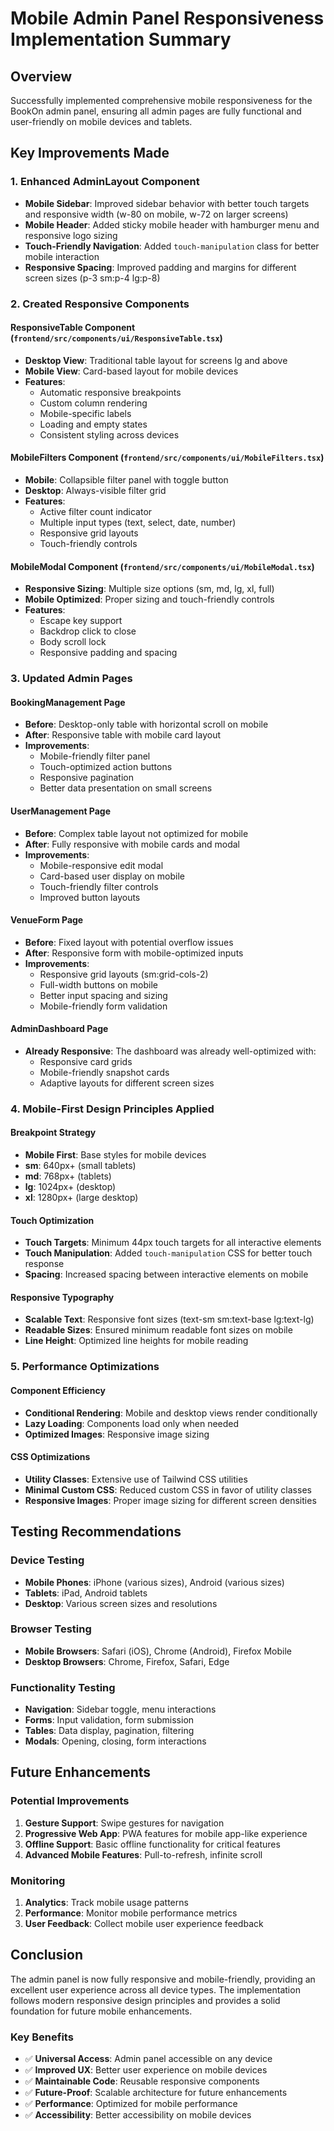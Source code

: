 # Mobile Admin Panel Responsiveness Implementation Summary

## Overview
Successfully implemented comprehensive mobile responsiveness for the BookOn admin panel, ensuring all admin pages are fully functional and user-friendly on mobile devices and tablets.

## Key Improvements Made

### 1. Enhanced AdminLayout Component
- **Mobile Sidebar**: Improved sidebar behavior with better touch targets and responsive width (w-80 on mobile, w-72 on larger screens)
- **Mobile Header**: Added sticky mobile header with hamburger menu and responsive logo sizing
- **Touch-Friendly Navigation**: Added `touch-manipulation` class for better mobile interaction
- **Responsive Spacing**: Improved padding and margins for different screen sizes (p-3 sm:p-4 lg:p-8)

### 2. Created Responsive Components

#### ResponsiveTable Component (`frontend/src/components/ui/ResponsiveTable.tsx`)
- **Desktop View**: Traditional table layout for screens lg and above
- **Mobile View**: Card-based layout for mobile devices
- **Features**:
  - Automatic responsive breakpoints
  - Custom column rendering
  - Mobile-specific labels
  - Loading and empty states
  - Consistent styling across devices

#### MobileFilters Component (`frontend/src/components/ui/MobileFilters.tsx`)
- **Mobile**: Collapsible filter panel with toggle button
- **Desktop**: Always-visible filter grid
- **Features**:
  - Active filter count indicator
  - Multiple input types (text, select, date, number)
  - Responsive grid layouts
  - Touch-friendly controls

#### MobileModal Component (`frontend/src/components/ui/MobileModal.tsx`)
- **Responsive Sizing**: Multiple size options (sm, md, lg, xl, full)
- **Mobile Optimized**: Proper sizing and touch-friendly controls
- **Features**:
  - Escape key support
  - Backdrop click to close
  - Body scroll lock
  - Responsive padding and spacing

### 3. Updated Admin Pages

#### BookingManagement Page
- **Before**: Desktop-only table with horizontal scroll on mobile
- **After**: Responsive table with mobile card layout
- **Improvements**:
  - Mobile-friendly filter panel
  - Touch-optimized action buttons
  - Responsive pagination
  - Better data presentation on small screens

#### UserManagement Page
- **Before**: Complex table layout not optimized for mobile
- **After**: Fully responsive with mobile cards and modal
- **Improvements**:
  - Mobile-responsive edit modal
  - Card-based user display on mobile
  - Touch-friendly filter controls
  - Improved button layouts

#### VenueForm Page
- **Before**: Fixed layout with potential overflow issues
- **After**: Responsive form with mobile-optimized inputs
- **Improvements**:
  - Responsive grid layouts (sm:grid-cols-2)
  - Full-width buttons on mobile
  - Better input spacing and sizing
  - Mobile-friendly form validation

#### AdminDashboard Page
- **Already Responsive**: The dashboard was already well-optimized with:
  - Responsive card grids
  - Mobile-friendly snapshot cards
  - Adaptive layouts for different screen sizes

### 4. Mobile-First Design Principles Applied

#### Breakpoint Strategy
- **Mobile First**: Base styles for mobile devices
- **sm**: 640px+ (small tablets)
- **md**: 768px+ (tablets)
- **lg**: 1024px+ (desktop)
- **xl**: 1280px+ (large desktop)

#### Touch Optimization
- **Touch Targets**: Minimum 44px touch targets for all interactive elements
- **Touch Manipulation**: Added `touch-manipulation` CSS for better touch response
- **Spacing**: Increased spacing between interactive elements on mobile

#### Responsive Typography
- **Scalable Text**: Responsive font sizes (text-sm sm:text-base lg:text-lg)
- **Readable Sizes**: Ensured minimum readable font sizes on mobile
- **Line Height**: Optimized line heights for mobile reading

### 5. Performance Optimizations

#### Component Efficiency
- **Conditional Rendering**: Mobile and desktop views render conditionally
- **Lazy Loading**: Components load only when needed
- **Optimized Images**: Responsive image sizing

#### CSS Optimizations
- **Utility Classes**: Extensive use of Tailwind CSS utilities
- **Minimal Custom CSS**: Reduced custom CSS in favor of utility classes
- **Responsive Images**: Proper image sizing for different screen densities

## Testing Recommendations

### Device Testing
- **Mobile Phones**: iPhone (various sizes), Android (various sizes)
- **Tablets**: iPad, Android tablets
- **Desktop**: Various screen sizes and resolutions

### Browser Testing
- **Mobile Browsers**: Safari (iOS), Chrome (Android), Firefox Mobile
- **Desktop Browsers**: Chrome, Firefox, Safari, Edge

### Functionality Testing
- **Navigation**: Sidebar toggle, menu interactions
- **Forms**: Input validation, form submission
- **Tables**: Data display, pagination, filtering
- **Modals**: Opening, closing, form interactions

## Future Enhancements

### Potential Improvements
1. **Gesture Support**: Swipe gestures for navigation
2. **Progressive Web App**: PWA features for mobile app-like experience
3. **Offline Support**: Basic offline functionality for critical features
4. **Advanced Mobile Features**: Pull-to-refresh, infinite scroll

### Monitoring
1. **Analytics**: Track mobile usage patterns
2. **Performance**: Monitor mobile performance metrics
3. **User Feedback**: Collect mobile user experience feedback

## Conclusion

The admin panel is now fully responsive and mobile-friendly, providing an excellent user experience across all device types. The implementation follows modern responsive design principles and provides a solid foundation for future mobile enhancements.

### Key Benefits
- ✅ **Universal Access**: Admin panel accessible on any device
- ✅ **Improved UX**: Better user experience on mobile devices
- ✅ **Maintainable Code**: Reusable responsive components
- ✅ **Future-Proof**: Scalable architecture for future enhancements
- ✅ **Performance**: Optimized for mobile performance
- ✅ **Accessibility**: Better accessibility on mobile devices
